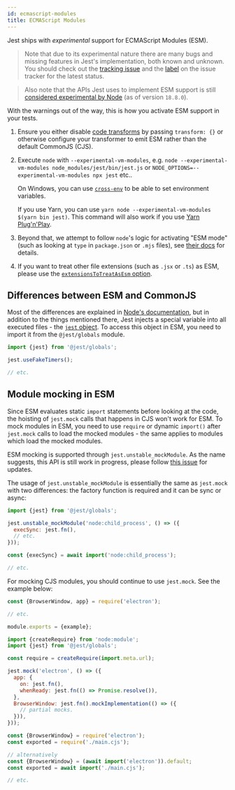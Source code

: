```yaml
---
id: ecmascript-modules
title: ECMAScript Modules
---
```


Jest ships with _experimental_ support for ECMAScript Modules (ESM).

> Note that due to its experimental nature there are many bugs and missing features in Jest's implementation, both known and unknown. You should check out the [tracking issue](https://github.com/facebook/jest/issues/9430) and the [label](https://github.com/facebook/jest/labels/ES%20Modules) on the issue tracker for the latest status.

> Also note that the APIs Jest uses to implement ESM support is still [considered experimental by Node](https://nodejs.org/api/vm.html#vm_class_vm_module) (as of version `18.8.0`).

With the warnings out of the way, this is how you activate ESM support in your tests.

1. Ensure you either disable [code transforms](./configuration#transform-objectstring-pathtotransformer--pathtotransformer-object) by passing `transform: {}` or otherwise configure your transformer to emit ESM rather than the default CommonJS (CJS).
1. Execute `node` with `--experimental-vm-modules`, e.g. `node --experimental-vm-modules node_modules/jest/bin/jest.js` or `NODE_OPTIONS=--experimental-vm-modules npx jest` etc..

   On Windows, you can use [`cross-env`](https://github.com/kentcdodds/cross-env) to be able to set environment variables.

   If you use Yarn, you can use `yarn node --experimental-vm-modules $(yarn bin jest)`. This command will also work if you use [Yarn Plug'n'Play](https://yarnpkg.com/features/pnp).

1. Beyond that, we attempt to follow `node`'s logic for activating "ESM mode" (such as looking at `type` in `package.json` or `.mjs` files), see [their docs](https://nodejs.org/api/esm.html#esm_enabling) for details.
1. If you want to treat other file extensions (such as `.jsx` or `.ts`) as ESM, please use the [`extensionsToTreatAsEsm` option](Configuration.md#extensionstotreatasesm-arraystring).

## Differences between ESM and CommonJS

Most of the differences are explained in [Node's documentation](https://nodejs.org/api/esm.html#esm_differences_between_es_modules_and_commonjs), but in addition to the things mentioned there, Jest injects a special variable into all executed files - the [`jest` object](JestObjectAPI.md). To access this object in ESM, you need to import it from the `@jest/globals` module.

```js
import {jest} from '@jest/globals';

jest.useFakeTimers();

// etc.
```

## Module mocking in ESM

Since ESM evaluates static `import` statements before looking at the code, the hoisting of `jest.mock` calls that happens in CJS won't work for ESM. To mock modules in ESM, you need to use `require` or dynamic `import()` after `jest.mock` calls to load the mocked modules - the same applies to modules which load the mocked modules.

ESM mocking is supported through `jest.unstable_mockModule`. As the name suggests, this API is still work in progress, please follow [this issue](https://github.com/facebook/jest/issues/10025) for updates.

The usage of `jest.unstable_mockModule` is essentially the same as `jest.mock` with two differences: the factory function is required and it can be sync or async:

```js
import {jest} from '@jest/globals';

jest.unstable_mockModule('node:child_process', () => ({
  execSync: jest.fn(),
  // etc.
}));

const {execSync} = await import('node:child_process');

// etc.
```

For mocking CJS modules, you should continue to use `jest.mock`. See the example below:

```js title="main.cjs"
const {BrowserWindow, app} = require('electron');

// etc.

module.exports = {example};
```

```js title="main.test.cjs"
import {createRequire} from 'node:module';
import {jest} from '@jest/globals';

const require = createRequire(import.meta.url);

jest.mock('electron', () => ({
  app: {
    on: jest.fn(),
    whenReady: jest.fn(() => Promise.resolve()),
  },
  BrowserWindow: jest.fn().mockImplementation(() => ({
    // partial mocks.
  })),
}));

const {BrowserWindow} = require('electron');
const exported = require('./main.cjs');

// alternatively
const {BrowserWindow} = (await import('electron')).default;
const exported = await import('./main.cjs');

// etc.
```
